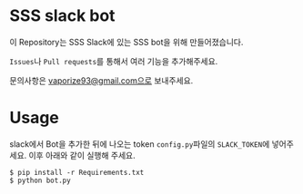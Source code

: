 # SSS slack bot

이 Repository는 SSS Slack에 있는 SSS bot을 위해 만들어졌습니다.

`Issues`나 `Pull requests`를 통해서 여러 기능을 추가해주세요.

문의사항은 vaporize93@gmail.com으로 보내주세요.

# Usage

slack에서 Bot을 추가한 뒤에 나오는 token `config.py`파일의 `SLACK_TOKEN`에 넣어주세요.
이후 아래와 같이 실행해 주세요.
```shell
$ pip install -r Requirements.txt
$ python bot.py
```
